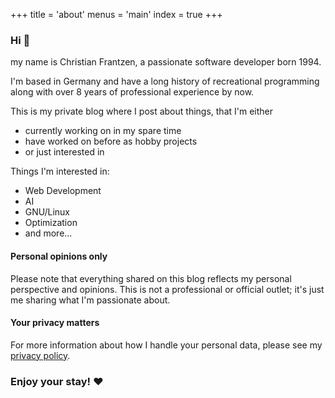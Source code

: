 +++
title = 'about'
menus = 'main'
index = true
+++

### Hi :wave:

my name is Christian Frantzen, a passionate software developer born 1994.

I'm based in Germany and have a long history of recreational programming along with over 8 years of professional experience by now.

This is my private blog where I post about things, 
that I'm either
- currently working on in my spare time
- have worked on before as hobby projects
- or just interested in

Things I'm interested in:
- Web Development
- AI
- GNU/Linux
- Optimization
- and more...

#### Personal opinions only

Please note that everything shared on this blog reflects my personal perspective and opinions. This is not a professional or official outlet; it's just me sharing what I'm passionate about.

#### Your privacy matters

For more information about how I handle your personal data,
please see my [privacy policy](/privacy).

### Enjoy your stay! :heart:
